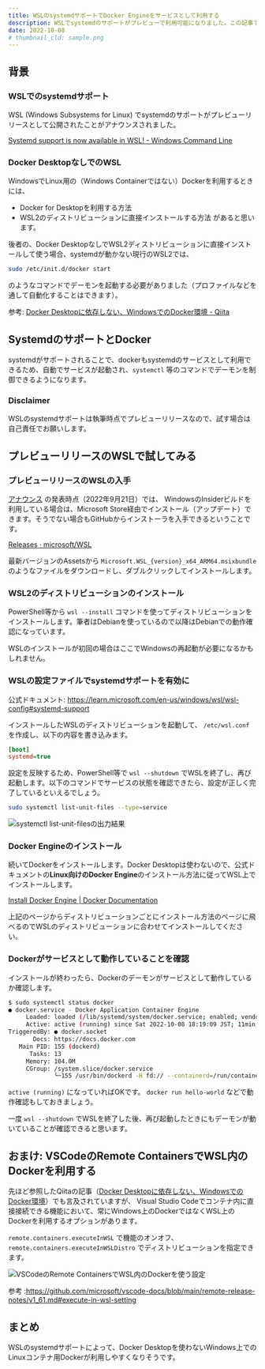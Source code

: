 ```yaml
---
title: WSLのsystemdサポートでDocker Engineをサービスとして利用する
description: WSLでsystemdのサポートがプレビューで利用可能になりました。この記事ではWSL2にDocker Engineを直接インストールしてsystemdのサービスとしてデーモンを自動起動できることを確かめます。
date: 2022-10-08
# thumbnail_cld: sample.png
---
```


## 背景
### WSLでのsystemdサポート
WSL (Windows Subsystems for Linux) でsystemdのサポートがプレビューリリースとして公開されたことがアナウンスされました。

[Systemd support is now available in WSL! - Windows Command Line](https://devblogs.microsoft.com/commandline/systemd-support-is-now-available-in-wsl/)

### Docker DesktopなしでのWSL
WindowsでLinux用の（Windows Containerではない）Dockerを利用するときには、
- Docker for Desktopを利用する方法
- WSL2のディストリビューションに直接インストールする方法
があると思います。

後者の、Docker DesktopなしでWSL2ディストリビューションに直接インストールして使う場合、systemdが動かない現行のWSL2では、

```bash
sudo /etc/init.d/docker start
```

のようなコマンドでデーモンを起動する必要がありました（プロファイルなどを通して自動化することはできます）。

参考: [Docker Desktopに依存しない、WindowsでのDocker環境 - Qiita](https://qiita.com/ohtsuka1317/items/617a865b8a9d4fb67989)


## SystemdのサポートとDocker
systemdがサポートされることで、dockerもsystemdのサービスとして利用できるため、自動でサービスが起動され、`systemctl` 等のコマンドでデーモンを制御できるようになります。

### Disclaimer
WSLのsystemdサポートは執筆時点でプレビューリリースなので、試す場合は自己責任でお願いします。

## プレビューリリースのWSLで試してみる
### プレビューリリースのWSLの入手
[アナウンス](https://devblogs.microsoft.com/commandline/systemd-support-is-now-available-in-wsl/) の発表時点（2022年9月21日）では、
WindowsのInsiderビルドを利用している場合は、Microsoft Store経由でインストール（アップデート）できます。そうでない場合もGitHubからインストーラを入手できるということです。

[Releases · microsoft/WSL](https://github.com/microsoft/WSL/releases)

最新バージョンのAssetsから `Microsoft.WSL_{version}_x64_ARM64.msixbundle` のようなファイルをダウンロードし、ダブルクリックしてインストールします。

### WSL2のディストリビューションのインストール
PowerShell等から `wsl --install` コマンドを使ってディストリビューションをインストールします。筆者はDebianを使っているので以降はDebianでの動作確認になっています。

WSLのインストールが初回の場合はここでWindowsの再起動が必要になるかもしれません。

### WSLの設定ファイルでsystemdサポートを有効に
公式ドキュメント: https://learn.microsoft.com/en-us/windows/wsl/wsl-config#systemd-support

インストールしたWSLのディストリビューションを起動して、 `/etc/wsl.conf` を作成し、以下の内容を書き込みます。

```ini
[boot]
systemd=true
```

設定を反映するため、PowerShell等で `wsl --shutdown` でWSLを終了し、再び起動します。以下のコマンドでサービスの状態を確認できたら、設定が正しく完了しているといえるでしょう。

```bash
sudo systemctl list-unit-files --type=service
```

![systemctl list-unit-filesの出力結果](https://res.cloudinary.com/honai/image/upload/f_auto/v1665220866/blog/wsl-systemd-list.png)

### Docker Engineのインストール
続いてDockerをインストールします。Docker Desktopは使わないので、公式ドキュメントの**Linux向けのDocker Engine**のインストール方法に従ってWSL上でインストールします。

[Install Docker Engine | Docker Documentation](https://docs.docker.com/engine/install/)

上記のページからディストリビューションごとにインストール方法のページに飛べるのでWSLのディストリビューションに合わせてインストールしてください。

### Dockerがサービスとして動作していることを確認

インストールが終わったら、Dockerのデーモンがサービスとして動作しているか確認します。

```bash
$ sudo systemctl status docker
● docker.service - Docker Application Container Engine
     Loaded: loaded (/lib/systemd/system/docker.service; enabled; vendor preset: enabled)
     Active: active (running) since Sat 2022-10-08 18:19:09 JST; 11min ago
TriggeredBy: ● docker.socket
       Docs: https://docs.docker.com
   Main PID: 155 (dockerd)
      Tasks: 13
     Memory: 104.0M
     CGroup: /system.slice/docker.service
             └─155 /usr/bin/dockerd -H fd:// --containerd=/run/containerd/containerd.sock
```

`active (running)` になっていればOKです。 `docker run hello-world` などで動作確認もしておきましょう。

一度 `wsl --shutdown` でWSLを終了した後、再び起動したときにもデーモンが動いていることが確認できると思います。

## おまけ: VSCodeのRemote ContainersでWSL内のDockerを利用する
先ほど参照したQiitaの記事（[Docker Desktopに依存しない、WindowsでのDocker環境](https://qiita.com/ohtsuka1317/items/617a865b8a9d4fb67989)）でも言及されていますが、
Visual Studio Codeでコンテナ内に直接接続できる機能において、常にWindows上のDockerではなくWSL上のDockerを利用するオプションがあります。

`remote.containers.executeInWSL` で機能のオンオフ、 `remote.containers.executeInWSLDistro` でディストリビューションを指定できます。

![VSCodeのRemote ContainersでWSL内のDockerを使う設定](https://res.cloudinary.com/honai/image/upload/f_auto/v1665223364/blog/vscode-wsl-docker-conf.png)

参考 :https://github.com/microsoft/vscode-docs/blob/main/remote-release-notes/v1_61.md#execute-in-wsl-setting

## まとめ
WSLのsystemdサポートによって、Docker Desktopを使わないWindows上でのLinuxコンテナ用Dockerが利用しやすくなりそうです。
